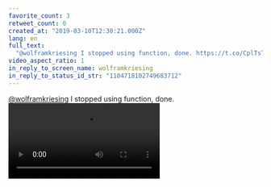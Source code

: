 ```yaml
---
favorite_count: 3
retweet_count: 0
created_at: "2019-03-10T12:30:21.000Z"
lang: en
full_text:
  "@wolframkriesing I stopped using function, done. https://t.co/CplTsTflis"
video_aspect_ratio: 1
in_reply_to_screen_name: wolframkriesing
in_reply_to_status_id_str: "1104718102749683712"
---
```


[@wolframkriesing](https://twitter.com/wolframkriesing) I stopped using
function, done.
![Embedded Video](https://twitter-media-coderbyheart.s3.eu-north-1.amazonaws.com/1104721149127282689-D1TCBczX0AA-3NP.mp4)
